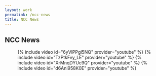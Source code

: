 ```yaml
---
layout: work
permalink: /ncc-news
title: NCC News
---
```


## NCC News

<figure class="half">
  <a>{% include video id="6yVlPPgl5NQ" provider="youtube" %}</a>
  <a>{% include video id="TzPtkFvy_LE" provider="youtube" %}</a>
  <a>{% include video id="XrMnqDYUc9Q" provider="youtube" %}</a>
  <a>{% include video id="d6Ani958K0E" provider="youtube" %}</a>
</figure>
